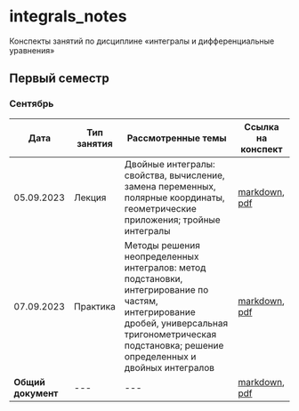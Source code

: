 # integrals_notes

Конспекты занятий по дисциплине «интегралы и дифференциальные уравнения» 

## Первый семестр

### Сентябрь

| Дата | Тип занятия | Рассмотренные темы | Ссылка на конспект |
|------|-------------|--------------------|--------------------|
| 05.09.2023 | Лекция | Двойные интегралы: свойства, вычисление, замена переменных, полярные координаты, геометрические приложения; тройные интегралы | [markdown](semester_01/september/05-09-2023.md), [pdf](semester_01/september/render/05-09-2023.pdf) |
| 07.09.2023 | Практика | Методы решения неопределенных интегралов: метод подстановки, интегрирование по частям, интегрирование дробей, универсальная тригонометрическая подстановка; решение определенных и двойных интегралов | [markdown](semester_01/september/07-09-2023.md), [pdf](semester_01/september/render/07-09-2023.pdf) |
| **Общий документ** | --- | --- | [markdown](semester_01/september/september.md), [pdf](semester_01/september/render/september.pdf) |
